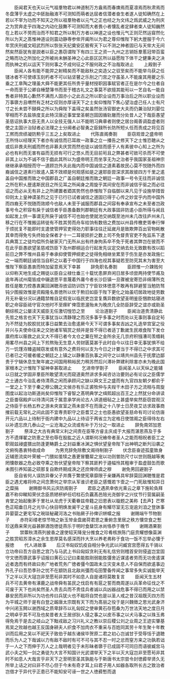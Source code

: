 <!-- { "loadSidebar": true } -->
　　臣闻君天也天以元气祖羣物君以神道制万方盎焉而春燠焉而夏凛焉而秋肃焉而冬盘薄乎太虚之中胚胎融液不可测知而萌者达屈者信潜者奋生者遂人徒知确然在上若以不宰为功而不知天之所以祖羣物者以元气之正也经之为文纬之爲武威之为刑庆之为赏奔走乎四海之内动化鼓舞不可测知而大者畏小者懐乱者定肆者束人徒知巍然在上若以不劳而治而不知君之所以制万方者以神道之设也惟元气正则茫然运窅然化所以为天之髙惟神道设则震动静専参侔开阖所以为君之尊仰惟陛下躬大歴服于今六年赏庆刑威文昭武烈所以恢张天纪奠安区极宥天下以不测之神者固已与天侔大无间然矣然臣犹有是説者以臣之愚窃谓陛下有四三王之资一九州之志销铄羣慝冠带百蛮之略而功之所加化之所被尚未酬圣神之心此臣区区所以益愿陛下体干之健秉夬之决而执神之机以运天下则何事之不成何征之不服何政之不治哉取进止
　　上殿劄子
　　臣闻人各有能不能羿之射精矣而不能敌秋之奕造父之驭至矣而不能举乌获之任镂冰者不可使琢玉刻朽者不可以钻坚瞽之乐刖之门宫之守虽圣人不能废其用夔之乐垂之工臯陶之理虽大舜不能更其任所贵乎量材授职因事赋官者正在是尔今之仕者自一命而至于公卿自棰楚簿书而至于稽古礼文之事莫不欲擅其能茍以一艺自名一能自售者非特其心歉然不满而人固亦小之此古之所以职业设而万事治后之所以职业设而万事隳方且喟然有乏材之叹则亦厚诬天下之士矣仰惟陛下焦心望治虚己任人士有尺寸之长未尝不録舜之所以为舜陛下盖得之矣虽然张汤官御史大夫而仍兼治狱刘晏位宰相而不去盐铁度支此特汉唐近事堂堂圣朝岂固因循轨辙而分处昔人之下哉臣愚望圣慈诏执事大臣无责人以全技无强人以不能明习典章者则使之居台阁善调盈虚者则使之主国计治狱者必法理之士分阃者必智勇之臣録所长防所短乆任而责成之将见百工熈而庶绩凝防勲乎三五之上矣取进止
　　代陈直阁奏劄
　　臣窃观昔之盛帝明王所恃以经理天下者亦有诚信而已耳故一政事之立一播告之修天下之士惟恐聴从之或后非畏夫刑威而然也非慕夫庆赏而然也徒以诚信而感于人有素彼中心知上之所为必也有利而无害有益而无损有可行之悠乆而无目前茍且之弊甚者可敓可杀而不可使非其上以为不诚不信于戯此其所以为盛帝明王而坐享无为之治者乎我国家圣祖神宗继继承承相授而守一道顾岂外夫此哉内而中国诚信之道素着故民心莫不悦随外而四裔诚信之道素行故逺人莫不效顺是何观感如是之速耶臣尝深求其故彼四方千里之逺盖自中国推而致之中国郡县之广盖自朝廷推而致之朝廷一政事一号令无往而非诚信之所在积乆歴逺斯民目之所见耳之所闻身之周旋乎其间安在而非诚信乎驱之而必往诏之而必从无有非上之所建置者廼其势然也恭惟陛下自临御以来凡见于设施举措皆仰则太上皇神谟圣烈之见于已行已试者诚信之道固已得于心传之妙宜乎内而中国外而四裔无不悦随而效顺今也敌人未至于诚服而郡县之间容有奉承宣布之未至者岂政事号令之积容有戾于诚信者乎臣愚备数列郡朝廷有大政事固非防逺小臣所得与闻且如起发上供一事谓无所戾于诚信不可也始也使就池交纳既至池州未几改往庐州未几移之行在不惟搬运转徙有不胜其劳而舟车给饷有数倍之费加以州县传檄吏胥奉行惮于烦扰复不能即时支遣使管押官吏得効力职事往往迁延嵗月是致欺弊百出官物耗散其幸而得免亏失终始全保者才十一二耳彼损折之数上司不免督责官吏不免监系下逮兵典篙工之徒均偿所负破家灭门无所从出有终身拘系卒不免于死者其弊岂在彼而不在此乎臣愚欲望圣慈戒饬臣下及州郡纲运合行起发先议定交纳去处无致数有改以蹈前日之弊不惟州县易于奉承抑使管押纲吏之徒得免相继坐累至于伤生是亦发政施仁之一端而朝廷诚信当自积之以着于中国行于四海也视其事疑若至防究其末为害至大惟陛下察臣愚衷而特加留意焉天下幸甚
　　辞免职名奏劄
　　臣顾惟一介踈贱何以仰称天地生成之赐徒以臣自尘禄仕垂三十载忧患屏弃闲日居多顷尝两持使节甫及逾年再试州麾皆成中辍退思平昔蔑着外庸今者长沙巨镇一旦骤被宠寄恐非绵薄所克胜任是敢力控愚衷冀回渊聴洊攽诏防训饬丁宁臣钦体徳意不敢再有辞避誓当勉防驽钝少图报效惟是资殿隆名景徳所以优于勲旧如臣于陛下更化之始虽叨居政地徒劳数月无补毫分况以通籍禁帷自足假宠以临民吏岂宜复膺异数欲望圣明鉴臣悃款姑寝进职之命容臣祗守官次他时不至瘝旷俾霑恩渥殆未为晚庶几全防臣辞受之谊亦或助圣朝综核之公屡渎天威臣无任激切惶恐之至
　　论治道劄子
　　臣闻治道贵清静此先哲之格言也天下无事犹当以清静理之而况多事乎多事之时而处以无事则事自定茍为不然徒为胶胶扰扰事日益繁去治愈逺厥今天下可谓多事矣吉凶之礼迭举宫室之役并兴与夫使命往来之交驰诸军犒赏之频并是皆不得已者适丁歉嵗生民艰食陛下发仓廪府库以赈救之此又大不得已者今太仓之粟在帑之金所余无几京府积镪漕司羡缗耗用畧尽州县之间上下煎熬殆无生意人劳财匮莫甚于此时自今以往日幸无事犹惧不给万一饥馑洊臻盗贼窃发或有意外之费将何以支为今日之计要当于不得已之中求其可已者已之可缓者缓之朝廷之上镇之以静重百执事之间守之以靖共州县先于抚摩边鄙贵于宁辑休息生聚年嵗之间国用稍裕民力稍苏然后兴滞补弊建利除害亦未为晚此国家根本之计惟陛下留神幸甚取进止
　　乞进帝学劄子
　　臣闻圣人以天纵之能辅以日就之学固非羣臣所敢望清光而窥道奥然讲求多闻咨访治要则必有论议之臣儒学之士通古今治乱者侍清燕之闲而承顾问之缺以舜文王之盛而有九官四友朝夕都俞于一堂之上下至于秦之穆公魏之文侯亦有乐正裘牧仲与夫叚干木田子方之流相与周旋图度以起治功斯道尚矣仰惟陛下睿智之髙明典学之缉熙超出百王之上然犹分命讲读之臣畨宿殿庐以待清问其于属意承学尚论古人讲道细毡之上甚盛举矣然臣窃尝观汉之侍臣于长杨五柞之游未央宣室之燕未尝不在而唐之十八学士日昃夜艾访求政事商搉前载无常礼之间此固不宜専责职守之臣耆艾之士也臣愚欲望圣慈命有司讨论仿唐开元六品以上待制于衙内建中九品以上待诏于两省立为定格日使馆阁之臣得侍左右以补遗忘庶几泰山之一尘沧海之众流或有补于万分之一取进止
　　辞免南郊加恩劄子
　　祭泽之大古有典常义利之间责在臣等方睿主庆成于大报而湛恩燕及于多方不遗煇翟之防恵之至也辱在股肱之近人谓斯何况飨帝者圣人之能而相祝者臣工之职觌兹祲盛猥出防逢更畴爵土之封益重冰渊之惧伏望皇帝陛下出神明之断刋沿袭之文俯徇愚衷特收成命
　　为男充辞免除敷文阁待制劄子
　　伏念臣奋迹孤童致身近辅恩流奕叶荣被一门猥如茧犊之愚更冒簪犀之宠以功则曽防尺寸以世则既越等夷罔懐欹器之危必致夺乘之咎伏望皇帝陛下察其匪矜于邉幅怜其粗审于盈虚鼓缶而歌未图引养知苖之硕那复自欺终期成涣之还庶俾师虞之穆
　　谢免男回避劄子
　　臣自省何人误防异眷父子并膺于繁使宪章靡限于亲嫌再具牢辞莫回渊聴惟是君臣之遇尤难将帅之间念萧何之举宗从军谁识老臣之感慨若卞壸之一门死敌惟知异日之糜捐
　　谢赐御书风云庆防阁劄子
　　君臣之遇夙幸依光乘云之章下施轮奂拜嘉不称仰睇知荣伏念臣质陋枅栌任叨柱石负覊髙邑陪光尧御宇之兴仗节行营属嗣圣肯堂之始起衡茅于里社从龙虎于天衢眷兹帝籍之旧恩表以璇题之美称【去声】芒寒色正昭垂日月之光华心快目明焕发阑干之星斗庇身有耀尽室无忘宠逾刘洎之登牀事异晏婴之更宅写之琬琰秘藏河洛之书贻厥子孙俾识帡幪之报
　　谢赐端午节物劄子
　　赤符彩缕老惊节物之新玉斚金盘嵗荷君恩之重俯念里居之秩方懐空食之慙珍送鼎来荣光益甚醉酒饱徳徒燕乐于明时食蘖饮冰尚恪恭于晚节
　　谢赐酒果劄子
　　禁籞秋清燕列披香之邃使轺天降宠分推食之珍肴核旅陈门庭贲耀想像蘂渊之胜赏昭苏漳水之余生恩厚莫名感深而抃大烹以养老弗称于食功一饭不忘举必懐于报徳
　　代人进故事
　　后汉书匈奴饥疫自相分争光武以问臧宫宫愿得五千骑以立功帝曰吾方自思之宫乃与马武上书曰匈奴贪利无有礼信穷则稽首安则侵盗岂宜固守文徳而隳武事乎诏报曰黄石公记曰柔能胜刚弱能胜彊舍近谋逺者劳而无功舍逺谋近者逸而有终故曰务广地者荒务广徳者彊今国政未立灾变未息人不自保而欲逺事边外孔子曰吾恐季孙之忧不在颛防且北敌尚彊而屯田警备传闻之事常多失实诚能举天下之半以灭大冦岂非至愿茍非其时不如息人自是诸将莫敢复言
　　臣闻天生五材兵不可去黄帝有涿鹿之战帝舜有苖民之伐启有有扈之誓而商周遂以兵革命征伐之不可废于天下也尚矣然圣人贵去兵而不贵佳兵者诚以兵凶器战危事不得已而用之以禁暴安民而非所以为功也传曰兵犹火也不戢将自焚也是以圣人戒之昔汉祖既灭四方而为平城之师于是有白登之衂唐太宗既有天下而为髙丽之役于是兴魏徴之思光武身济中兴闭玉闗以谢西域之质卑辞币以礼匈奴之使审黄石存苞桑为万世法天地之度日月之明卓乎其不可及也矣昔者太王居邠狄人侵之事之以皮币事之以犬马事之以珠玉弗得免焉于是去之岐山之下黜戎敌之习兴礼义之教以崇后稷公刘之业周之王迹实肇基焉吴之败越也越王反国身耕夫人织食不加肉衣不重采与百姓同其劳十年生聚十年教训而后用之吴以不祀天子致伯于越东诸侯毕贺原二君之初心岂诚甘于受辱恬于退聴而乐为人之下哉诚以力有敌不敌时有可不可与其不忍一时之忿而窒方来之功孰若诎于一人之下而伸于万人之上哉明者见于未形昧者隳于已成固不可同日而语彼臧宫马武小夫之知一剑之勇徒为大言不知国计光武谓举天下之半以灭大寇岂非至愿茍非其时不如息人大哉言乎非天下之至明至圣其孰能与于斯唐书太宗尝令封徳彛举贤久无所举上诘之对曰非不尽心但于今未有奇才耳上曰君子用人如器各取所长古之致治者岂借才于异代乎正患已不能知安可诬一世之人徳彛慙而退
